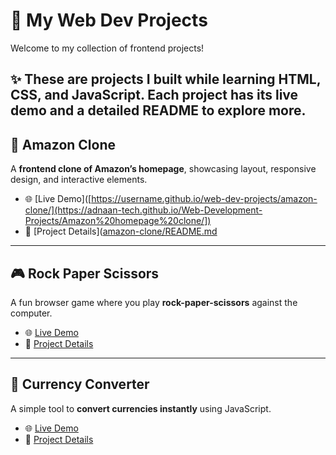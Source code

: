 # 🚀 My Web Dev Projects

Welcome to my collection of frontend projects!  

✨ These are projects I built while learning HTML, CSS, and JavaScript. Each project has its **live demo** and a **detailed README** to explore more.
---

## 🛒 Amazon Clone
A **frontend clone of Amazon’s homepage**, showcasing layout, responsive design, and interactive elements.  
- 🌐 [Live Demo]([https://username.github.io/web-dev-projects/amazon-clone/](https://adnaan-tech.github.io/Web-Development-Projects/Amazon%20homepage%20clone/])  
- 📄 [Project Details]([amazon-clone/README.md](https://github.com/Adnaan-Tech/Web-Development-Projects/blob/main/Amazon%20homepage%20clone/README.md])

---

## 🎮 Rock Paper Scissors
A fun browser game where you play **rock-paper-scissors** against the computer.  
- 🌐 [Live Demo](https://username.github.io/web-dev-projects/rock-paper-scissors/)  
- 📄 [Project Details](rock-paper-scissors/README.md)

---

## 💱 Currency Converter
A simple tool to **convert currencies instantly** using JavaScript.  
- 🌐 [Live Demo](https://username.github.io/web-dev-projects/currency-converter/)  
- 📄 [Project Details](currency-converter/README.md)
